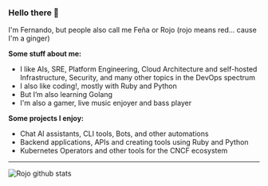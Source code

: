 ### Hello there 👋

I'm Fernando, but people also call me Feña or Rojo (rojo means red... cause I'm a ginger)

**Some stuff about me:**
- I like AIs, SRE, Platform Engineering, Cloud Architecture and self-hosted Infrastructure, Security, and many other topics in the DevOps spectrum
- I also like coding!, mostly with Ruby and Python
- But I’m also learning Golang
- I'm also a gamer, live music enjoyer and bass player 

**Some projects I enjoy:**
- Chat AI assistants, CLI tools, Bots, and other automations
- Backend applications, APIs and creating tools using Ruby and Python
- Kubernetes Operators and other tools for the CNCF ecosystem

--- 

![Rojo github stats](https://github-readme-stats.vercel.app/api?username=rojosinalma&theme=dracula&count_private=true&show_icons=true&include_all_commits=true)
